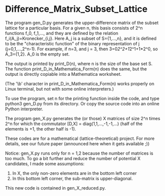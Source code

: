 # Difference_Matrix_Subset_Lattice
The program gen_D.py generates the upper-difference matrix of the subset lattice for a particular basis.
For a given n, this basis consists of 2^n functions f_0, f_1,..., and they are defined by the relation f_i(A_j)=Kronecker_{i,j}.
Here A_j is a subset of S={1,...,n}, and it is defined to be the "characteristic function" of the binary representation of j (j=0,1,...,2^n-1).
For example, if n=3, and j = 3, then 3=0*2^2+1*2^1+1*2^0, so A_3={1,2}. A_0 is the empty set.

The output is printed by print_D(n), where n is the size of the base set S.
The function print_D_in_Mathematica_Form(n) does the same, but the output is directly copiable into a Mathematica worksheet.

(The '\b' character in print_D_in_Mathematica_Form(n) works properly on Linux terminal, but not with some online interpreters.)

To use the program, set n for the printing function inside the code, and type
python3 gen_D.py from its directory.
Or copy the source code into an online Python interpreter.

The program gen_X.py generates the (or those) X matrices of size 2^n times 2^n for which the commutator [D,X] = diag(1,1,...,-1,-1,...) (half of the elements is +1, the other half is -1).

These codes are for a mathematical (lattice-theoretical) project. For more details, see our future paper (announced here when it gets available ;))

Notice: gen_X.py runs only for n = 1,2 because the number of matrices is too much.
To go a bit further and reduce the number of potential X candidates, I made some assumptions:
1) In X, the only non-zero elements are in the bottom left corner
2) In this bottom left corner, the sub-matrix is upper-diagonal.

This new code is contained in gen_X_reduced.py.

